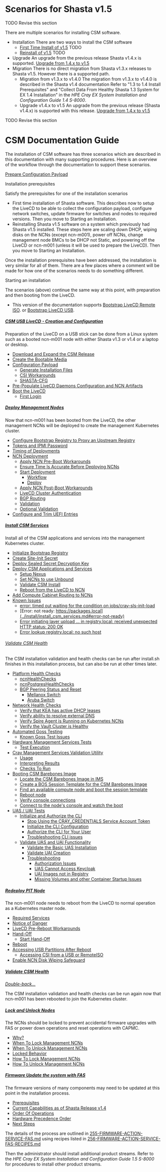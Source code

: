 # Scenarios for Shasta v1.5

TODO Revise this section

There are multiple scenarios for installing CSM software.

* Installation
  There are two ways to install the CSM software
  * [First Time Install of v1.5](#first-time)
    TODO 
  * [Reinstall of v1.5](#reinstall)
    TODO 
* Upgrade
  An upgrade from the previous release Shasta v1.4.x is supported.
  [Upgrade from 1.4.x to v1.5](../upgrade/index.md)
* Migration
  There is no direct migration from Shasta v1.3.x releases to Shasta v1.5.  However there is a supported path.
  * Migration from v1.3.x to v1.4.0
    The migration from v1.3.x to v1.4.0 is described in the Shasta v1.4 documentation
    Refer to "1.3 to 1.4 Install Prerequisites" and "Collect Data From Healthy Shasta 1.3 System for EX 1.4 Installation" in the _HPE Cray EX System Installation and Configuration Guide 1.4 S-8000_.
  * Upgrade v1.4.x to v1.5
    An upgrade from the previous release (Shasta v1.4.x) is supported with this release.
    [Upgrade from 1.4.x to v1.5](../upgrade/index.md)


TODO Revise this section

# CSM Documentation Guide

The installation of CSM software has three scenarios which are described in this documentation with many supporting procedures.  Here is an overview of the workflow through the documentation to support these scenarios.

[Prepare Configuration Payload](../install/prepare_configuration_payload.md)

Installation prerequisites

Satisfy the prerequisites for one of the installation scenarios 

* First time installation of Shasta software.  This describes now to setup the LiveCD to be able to collect the configuration payload, configure network switches, update firmware for switches and nodes to required versions.  Then you move to Starting an Installation.
* Reinstalling Shasta v1.5 software on a system which previously had Shasta v1.5 installed.  These steps here are scaling down DHCP, wiping disks on the NCNs (except ncn-m001), power off NCNs, change management node BMCs to be DHCP not Static, and powering off the LiveCD or ncn-m001 (unless it will be used to prepare the LiveCD).  Then you move to Starting an Installation.

Once the installation prerequisites have been addressed, the installation is very similar for all of them.  There are a few places where a comment will be made for how one of the scenarios needs to do something different.

Starting an installation

The scenarios (above) continue the same way at this point, with preparation and then booting from the LiveCD.  

* This version of the documentation supports [Bootstrap LiveCD Remote ISO](../install/bootstrap_livecd_remote_iso.md).
  or [Bootstrap LiveCD USB](../install/bootstrap_livecd_usb.md).

##### [CSM USB LiveCD - Creation and Configuration](064-LIVECD-USB-BOOT.md)

Preparation of the LiveCD on a USB stick can be done from a Linux system such as a booted ncn-m001 node with either Shasta v1.3 or v1.4 or a laptop or desktop.

* [Download and Expand the CSM Release](064-LIVECD-USB-BOOT.md#download-and-expand-the-csm-release)
* [Create the Bootable Media](064-LIVECD-USB-BOOT.md#create-the-bootable-media)
* [Configuration Payload](064-LIVECD-USB-BOOT.md#configuration-payload)
  * [Generate Installation Files](064-LIVECD-USB-BOOT.md#generate-installation-files)
  * [CSI Workarounds](064-LIVECD-USB-BOOT.md#csi-workarounds)
  * [SHASTA-CFG](064-LIVECD-USB-BOOT.md#shasta-cfg)
* [Pre-Populate LiveCD Daemons Configuration and NCN Artifacts](064-LIVECD-USB-BOOT.md#pre-populate-livecd-daemons-configuration-and-ncn-artifacts)
* [Boot the LiveCD](064-LIVECD-USB-BOOT.md#boot-the-livecd)
  * [First Login](064-LIVECD-USB-BOOT.md#first-login)

##### [Deploy Management Nodes](../install/deploy_management_nodes.md)

Now that ncn-m001 has been booted from the LiveCD, the other management NCNs will be deployed to create the management Kubernetes cluster.

* [Configure Bootstrap Registry to Proxy an Upstream Registry](../install/deploy_management_nodes.md#configure-bootstrap-registry-to-proxy-an-upstream-registry)
* [Tokens and IPMI Password](../install/deploy_management_nodes.md#tokens-and-ipmi-password)
* [Timing of Deployments](../install/deploy_management_nodes.md#timing-of-deployments)
* [NCN Deployment](../install/deploy_management_nodes.md#ncn-deployment)
  * [Apply NCN Pre-Boot Workarounds](../install/deploy_management_nodes.md#apply-ncn-pre-boot-workarounds)
  * [Ensure Time Is Accurate Before Deploying NCNs](../install/deploy_management_nodes.md#ensure-time-is-accurate-before-deploying-ncns)
  * [Start Deployment](../install/deploy_management_nodes.md#start-deployment)
    * [Workflow](../install/deploy_management_nodes.md#workflow)
    * [Deploy](../install/deploy_management_nodes.md#deploy)
  * [Apply NCN Post-Boot Workarounds](../install/deploy_management_nodes.md#apply-ncn-post-boot-workarounds)
  * [LiveCD Cluster Authentication](../install/deploy_management_nodes.md#livecd-cluster-authentication)
  * [BGP Routing](../install/deploy_management_nodes.md#bgp-routing)
  * [Validation](../install/deploy_management_nodes.md#validation)
  * [Optional Validation](../install/deploy_management_nodes.md#optional-validation)
* [Configure and Trim UEFI Entries](../install/deploy_management_nodes.md#configure-and-trim-uefi-entries)


##### [Install CSM Services](../install/install_csm_services.md)

Install all of the CSM applications and services into the management Kubernetes cluster.

* [Initialize Bootstrap Registry](../install/install_csm_services.md#initialize-bootstrap-registry)
* [Create Site-Init Secret](../install/install_csm_services.md#create-site-init-secret)
* [Deploy Sealed Secret Decryption Key](../install/install_csm_services.md#deploy-sealed-secret-decryption-key)
* [Deploy CSM Applications and Services](../install/install_csm_services.md#deploy-csm-applications-and-services)
  * [Setup Nexus](../install/install_csm_services.md#setup-nexus)
  * [Set NCNs to use Unbound](../install/install_csm_services.md#set-ncns-to-use-unbound)
  * [Validate CSM Install](../install/install_csm_services.md#validate-csm-install)
  * [Reboot from the LiveCD to NCN](../install/install_csm_services.md#reboot-from-the-livecd-to-ncn)
* [Add Compute Cabinet Routing to NCNs](../install/install_csm_services.md#add-compute-cabinet-routing-to-ncns)
* [Known Issues](../install/install_csm_services.md#known-issues)
  * [error: timed out waiting for the condition on jobs/cray-sls-init-load](../install/install_csm_services.md#error-timed-out-sls-init-load-job)
  * [Error: not ready: https://packages.local](../install/install_csm_services.md#error-not-ready)
  * [Error initiating layer upload ... in registry.local: received unexpected HTTP status: 200 OK](../install/install_csm_services.md#error-initiating-layer-upload)
  * [Error lookup registry.local: no such host](../install/install_csm_services.md#error-registry-local-no-such-host)

<a name="csm-install-validation-and-health-checks"></a> 
###### [Validate CSM Health](../operations/validate_csm_health.md)

The CSM installation validation and health checks can be run after install.sh finishes in this installation process, but can also be run at other times later.

* [Platform Health Checks](../operations/validate_csm_health.md#platform-health-checks)
  * [ncnHealthChecks](../operations/validate_csm_health.md#pet-ncnhealthchecks)
  * [ncnPostgresHealthChecks](../operations/validate_csm_health.md#pet-ncnpostgreshealthchecks)
  * [BGP Peering Status and Reset](../operations/validate_csm_health.md#pet-bgp)
    * [Mellanox Switch](../operations/validate_csm_health.md#pet-bgp-mellanox)
    * [Aruba Switch](../operations/validate_csm_health.md#pet-bgp-aruba)
* [Network Health Checks](../operations/validate_csm_health.md#network-health-checks)
  * [Verify that KEA has active DHCP leases](../operations/validate_csm_health.md#net-kea)
  * [Verify ability to resolve external DNS](../operations/validate_csm_health.md#net-extdns)
  * [Verify Spire Agent is Running on Kubernetes NCNs](../operations/validate_csm_health.md#net-spire)
  * [Verify the Vault Cluster is Healthy](../operations/validate_csm_health.md#net-vault)
* [Automated Goss Testing](../operations/validate_csm_health.md#automated-goss-testing)
  * [Known Goss Test Issues](../operations/validate_csm_health.md#autogoss-issues)
* [Hardware Management Services Tests](../operations/validate_csm_health.md#hms-tests)
  * [Test Execution](../operations/validate_csm_health.md#hms-exec)
* [Cray Management Services Validation Utility](../operations/validate_csm_health.md#cms-validation-utility)
  * [Usage](../operations/validate_csm_health.md#cms-usage)
  * [Interpreting Results](../operations/validate_csm_health.md#cms-results)
  * [Checks To Run](../operations/validate_csm_health.md#cms-checks)
* [Booting CSM Barebones Image](../operations/validate_csm_health.md#booting-csm-barebones-image)
  * [Locate the CSM Barebones Image in IMS](../operations/validate_csm_health.md#csm-ims)
  * [Create a BOS Session Template for the CSM Barebones Image](../operations/validate_csm_health.md#csm-bst)
  * [Find an available compute node and boot the session template](../operations/validate_csm_health.md#csm-node)
  * [Reboot node](../operations/validate_csm_health.md#csm-reboot)
  * [Verify console connections](../operations/validate_csm_health.md#csm-consoles)
  * [Connect to the node's console and watch the boot](../operations/validate_csm_health.md#csm-watch)
* [UAS / UAI Tests](../operations/validate_csm_health.md#uas-uai-tests)
  * [Initialize and Authorize the CLI](../operations/validate_csm_health.md#uas-uai-init-cli)
    * [Stop Using the CRAY_CREDENTIALS Service Account Token](../operations/validate_csm_health.md#uas-uai-init-cli-stop)
    * [Initialize the CLI Configuration](../operations/validate_csm_health.md#uas-uai-init-cli-init)
    * [Authorize the CLI for Your User](../operations/validate_csm_health.md#uas-uai-init-cli-auth)
    * [Troubleshooting CLI issues](../operations/validate_csm_health.md#uas-uai-init-cli-debug)
  * [Validate UAS and UAI Functionality](../operations/validate_csm_health.md#uas-uai-validate)
    * [Validate the Basic UAS Installation](../operations/validate_csm_health.md#uas-uai-validate-install)
    * [Validate UAI Creation](../operations/validate_csm_health.md#uas-uai-validate-create)
    * [Troubleshooting](../operations/validate_csm_health.md#uas-uai-validate-debug)
      * [Authorization Issues](../operations/validate_csm_health.md#uas-uai-validate-debug-auth)
      * [UAS Cannot Access Keycloak](../operations/validate_csm_health.md#uas-uai-validate-debug-keycloak)
      * [UAI Images not in Registry](../operations/validate_csm_health.md#uas-uai-validate-debug-registry)
      * [Missing Volumes and other Container Startup Issues](../operations/validate_csm_health.md#uas-uai-validate-debug-container)

##### [Redeploy PIT Node](../install/redeploy_pit_node.md)

The ncn-m001 node needs to reboot from the LiveCD to normal operation as a Kubernetes master node.

* [Required Services](../install/redeploy_pit_node.md#required-services)
* [Notice of Danger](../install/redeploy_pit_node.md#notice-of-danger)
* [LiveCD Pre-Reboot Workarounds](../install/redeploy_pit_node.md#livecd-pre-reboot-workarounds)
* [Hand-Off](../install/redeploy_pit_node.md#hand-off)
  * [Start Hand-Off](../install/redeploy_pit_node.md#start-hand-off)
* [Reboot](../install/redeploy_pit_node.md#reboot)
* [Accessing USB Partitions After Reboot](../install/redeploy_pit_node.md#accessing-usb-partitions-after-reboot)
  * [Accessing CSI from a USB or RemoteISO](../install/redeploy_pit_node.md#accessing-csi-from-a-usb-or-remoteiso)
* [Enable NCN Disk Wiping Safeguard](../install/redeploy_pit_node.md#enable-ncn-disk-wiping-safeguard)

##### [Validate CSM Health](../operations/validate_csm_health.md)

[*Double-back...*](#csm-install-validation-and-health-checks)

The CSM installation validation and health checks can be run again now that ncn-m001 has been rebooted to join the Kubernetes cluster. 

##### [Lock and Unlock Nodes](../operations/lock_and_unlock_nodes.md) 

The NCNs should be locked to prevent accidental firmware upgrades with FAS or power down operations and reset operations with CAPMC.

* [Why?](../operations/lock_and_unlock_nodes.md#why)
* [When To Lock Management NCNs](../operations/lock_and_unlock_nodes.md#when-to-lock-management-ncns)
* [When To Unlock Management NCNs](../operations/lock_and_unlock_nodes.md#when-to-unlock-management-ncns)
* [Locked Behavior](../operations/lock_and_unlock_nodes.md#locked-behavior)
* [How To Lock Management NCNs](../operations/lock_and_unlock_nodes.md#how-to-lock-management-ncns)
* [How To Unlock Management NCNs](../operations/lock_and_unlock_nodes.md#how-to-unlock-management-ncns)


##### [Firmware Update the system with FAS](../operations/update_firmware_with_fas.md)

The firmware versions of many components may need to be updated at this point in the installation process.

* [Prerequisites](../operations/update_firmware_with_fas.md#prerequisites)
* [Current Capabilities as of Shasta Release v1.4](../operations/update_firmware_with_fas.md#current-capabilities)
* [Order Of Operations](../operations/update_firmware_with_fas.md#order-of-operations)
* [Hardware Precedence Order](../operations/update_firmware_with_fas.md#hardware-precedence-order)
* [Next Steps](../operations/update_firmware_with_fas.md#next-steps)


The details of the process are outlined in [255-FIRMWARE-ACTION-SERVICE-FAS.md](255-FIRMWARE-ACTION-SERVICE-FAS.md) using recipes listed in [256-FIRMWARE-ACTION-SERVICE-FAS-RECIPES.md](256-FIRMWARE-ACTION-SERVICE-FAS-RECIPES.md)

Then the administrator should install additional product streams. Refer to the _HPE Cray EX System Installation and Configuration Guide 1.5 S-8000_ for procedures to install other product streams.
